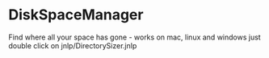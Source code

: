 DiskSpaceManager
================

Find where all your space has gone - works on mac, linux and windows just double click on jnlp/DirectorySizer.jnlp